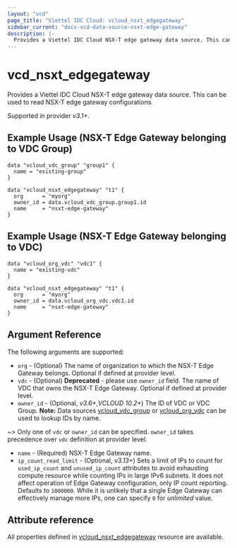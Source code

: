 ```yaml
---
layout: "vcd"
page_title: "Viettel IDC Cloud: vcloud_nsxt_edgegateway"
sidebar_current: "docs-vcd-data-source-nsxt-edge-gateway"
description: |-
  Provides a Viettel IDC Cloud NSX-T edge gateway data source. This can be used to read NSX-T edge gateway configurations.
---
```


# vcd\_nsxt\_edgegateway

Provides a Viettel IDC Cloud NSX-T edge gateway data source. This can be used to read NSX-T edge gateway configurations.

Supported in provider *v3.1+*.

## Example Usage (NSX-T Edge Gateway belonging to VDC Group)

```hcl
data "vcloud_vdc_group" "group1" {
  name = "existing-group"
}

data "vcloud_nsxt_edgegateway" "t1" {
  org      = "myorg"
  owner_id = data.vcloud_vdc_group.group1.id
  name     = "nsxt-edge-gateway"
}
```

## Example Usage (NSX-T Edge Gateway belonging to VDC)

```hcl
data "vcloud_org_vdc" "vdc1" {
  name = "existing-vdc"
}

data "vcloud_nsxt_edgegateway" "t1" {
  org      = "myorg"
  owner_id = data.vcloud_org_vdc.vdc1.id
  name     = "nsxt-edge-gateway"
}
```

## Argument Reference

The following arguments are supported:

* `org` - (Optional) The name of organization to which the NSX-T Edge Gateway belongs. Optional if
  defined at provider level.
* `vdc` - (Optional)  **Deprecated** - please use `owner_id` field. The name of VDC that owns the
  NSX-T Edge Gateway. Optional if defined at provider level.
* `owner_id` - (Optional, *v3.6+*,*VCLOUD 10.2+*) The ID of VDC or VDC Group. **Note:** Data sources
  [vcloud_vdc_group](/providers/terraform-viettelidc/vcloud/latest/docs/data-sources/vdc_group) or
  [vcloud_org_vdc](/providers/terraform-viettelidc/vcloud/latest/docs/data-sources/org_vdc) can be used to lookup IDs by
  name.

~> Only one of `vdc` or `owner_id` can be specified. `owner_id` takes precedence over `vdc`
definition at provider level.

* `name` - (Required) NSX-T Edge Gateway name.
* `ip_count_read_limit` - (Optional, *v3.13+*) Sets a limit of IPs to count for
  `used_ip_count` and `unused_ip_count` attributes to avoid exhausting compute resource while
  counting IPs in large IPv6 subnets. It does not affect operation of Edge Gateway configuration,
  only IP count reporting. Defaults to `1000000`. While it is unlikely that a single Edge Gateway
  can effectively manage more IPs, one can specify `0` for *unlimited* value. 

## Attribute reference

All properties defined in [vcloud_nsxt_edgegateway](/providers/terraform-viettelidc/vcloud/latest/docs/resources/nsxt_edgegateway)
resource are available.
